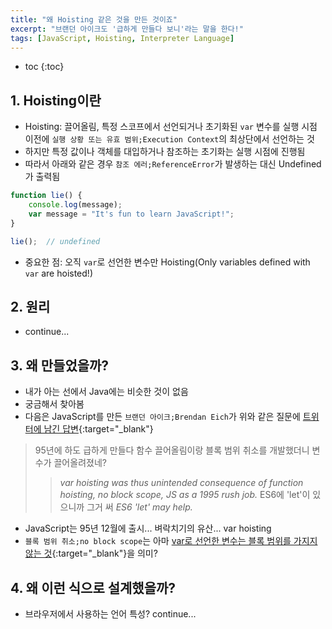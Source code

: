 ```yaml
---
title: "왜 Hoisting 같은 것을 만든 것이죠"
excerpt: "브랜던 아이크도 '급하게 만들다 보니'라는 말을 한다!"
tags: [JavaScript, Hoisting, Interpreter Language]
---
```

* toc
{:toc}

## 1. Hoisting이란

* Hoisting: 끌어올림, 특정 스코프에서 선언되거나 초기화된 `var` 변수를 실행 시점 이전에 `실행 상황 또는 유효 범위;Execution Context`의 최상단에서 선언하는 것
* 하지만 특정 값이나 객체를 대입하거나 참조하는 초기화는 실행 시점에 진행됨
* 따라서 아래와 같은 경우 `참조 에러;ReferenceError`가 발생하는 대신 Undefined가 출력됨

``` javascript
function lie() {
    console.log(message);
    var message = "It's fun to learn JavaScript!";
}

lie();  // undefined
```

* 중요한 점: 오직 `var`로 선언한 변수만 Hoisting(Only variables defined with `var` are hoisted!)

## 2. 원리

* continue...

## 3. 왜 만들었을까?

* 내가 아는 선에서 Java에는 비슷한 것이 없음
* 궁금해서 찾아봄
* 다음은 JavaScript를 만든 `브랜던 아이크;Brendan Eich`가 위와 같은 질문에 [트위터에 남긴 답변](https://twitter.com/BrendanEich/status/522394590301933568){:target="_blank"}

> 95년에 하도 급하게 만들다 함수 끌어올림이랑 블록 범위 취소를 개발했더니 변수가 끌어올려졌네? 
> > *var hoisting was thus unintended consequence of function hoisting, no block scope, JS as a 1995 rush job.*
> ES6에 'let'이 있으니까 그거 써
> > *ES6 'let' may help.*

* JavaScript는 95년 12월에 출시... 벼락치기의 유산... var hoisting
* `블록 범위 취소;no block scope`는 아마 [var로 선언한 변수는 블록 범위를 가지지 않는 것](https://developer.mozilla.org/ko/docs/Web/JavaScript/Reference/Statements/block){:target="_blank"}을 의미?

## 4. 왜 이런 식으로 설계했을까?

* 브라우저에서 사용하는 언어 특성? continue...